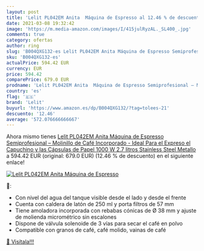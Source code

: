 ```yaml
---
layout: post
title: 'Lelit PL042EM Anita  Máquina de Espresso al 12.46 % de descuento'
date: 2021-03-08 19:32:42
image: 'https://m.media-amazon.com/images/I/415julRyzAL._SL400_.jpg'
comments: true
category: ofertas
author: ring
slug: 'B004QXG132-es Lelit PL042EM Anita Máquina de Espresso Semiprofesional –...'
sku: 'B004QXG132-es'
actualPrice: 594.42 EUR
currency: EUR
price: 594.42
comparePrice: 679.0 EUR
prodname: 'Lelit PL042EM Anita  Máquina de Espresso Semiprofesional – Molinillo de Café Incorporado - Ideal Para el Expreso  el Capuchino y las Cápsulas de Papel  1000 W  2.7 litros  Stainless Steel  Metallo'
country: 'es'
flag: '🇪🇸'
brand: 'Lelit'
buyurl: 'https://www.amazon.es/dp/B004QXG132/?tag=tolees-21'
descuento: '12.46'
average: '572.076666666667'
---
```


Ahora mismo tienes [Lelit PL042EM Anita  Máquina de Espresso Semiprofesional – Molinillo de Café Incorporado - Ideal Para el Expreso  el Capuchino y las Cápsulas de Papel  1000 W  2.7 litros  Stainless Steel  Metallo](https://www.amazon.es/dp/B004QXG132/?tag=tolees-21) a 594.42 EUR (original: 679.0 EUR) (12.46 %  de descuento) en el siguiente enlace!

[![Lelit PL042EM Anita  Máquina de Espresso](https://m.media-amazon.com/images/I/415julRyzAL._SL400_.jpg)](https://www.amazon.es/dp/B004QXG132/?tag=tolees-21)

🔎:

- Con nivel del agua del tanque visible desde el lado y desde el frente
- Cuenta con caldera de latón de 250 ml y porta filtros de 57 mm
- Tiene amoladora incorporada con rebabas cónicas de Ø 38 mm y ajuste de molienda micrométrico sin escalones
- Dispone de válvula solenoide de 3 vías para secar el café en polvo
- Compatible con granos de café, café molido, vainas de café

[🛒 Visítala!!!](https://www.amazon.es/dp/B004QXG132/?tag=tolees-21)
